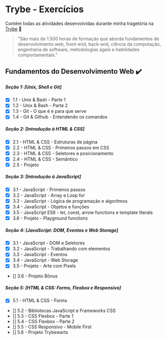 # Trybe - Exercícios

Contém todas as atividades desenvolvidas durante minha tragetória na [Trybe](https://www.betrybe.com/) :rocket:

>"São mais de 1.500 horas de formação que aborda fundamentos de desenvolvimento web, front-end, back-end, ciência da computação, engenharia de software, metodologias ágeis e habilidades comportamentais."

## Fundamentos do Desenvolvimento Web :heavy_check_mark:

##### Seção 1: [Unix, Shell e Git]
- [x] 1.1 - Unix & Bash - Parte 1
- [x] 1.2 - Unix & Bash - Parte 2
- [x] 1.3 - Git - O que é e para que serve
- [x] 1.4 - Git & Github - Entendendo os comandos

##### Seção 2: [Introdução à HTML & CSS]
- [x] 2.1 - HTML & CSS - Estruturas de página
- [x] 2.2 - HTML & CSS - Primeiros passos em CSS
- [x] 2.3 - HTML & CSS - Seletores e posicionamento
- [x] 2.4 - HTML & CSS - Semântico
- [x] 2.5 - Projeto

##### Seção 3: [Introdução à JavaScript]
- [x] 3.1 - JavaScript - Primeiros passos
- [x] 3.2 - JavaScript - Array e Loop for
- [x] 3.3 - JavaScript - Lógica de programação e algoritmos
- [x] 3.4 - JavaScript - Objetos e funções
- [x] 3.5 - JavaScript ES6 - let, const, arrow functions e template literals
- [x] 3.6 - Projeto - Playground functions

##### Seção 4: [JavaScript: DOM, Eventos e Web Storage]
- [x] 3.1 - JavaScript - DOM e Seletores
- [x] 3.2 - JavaScript - Trabalhando com elementos
- [x] 3.3 - JavaScript - Eventos
- [x] 3.4 - JavaScript - Web Storage
- [x] 3.5 - Projeto - Arte com Pixels
- [] 3.6 - Projeto Bônus

##### Seção 5: [HTML & CSS: Forms, Flexbox e Responsivo]
- [x] 5.1 - HTML & CSS - Forms
- [] 5.2 - Bibliotecas JavaScript e Frameworks CSS
- [] 5.3 - CSS Flexbox - Parte 1
- [] 5.4 - CSS Flexbox - Parte 2
- [] 5.5 - CSS Responsivo - Mobile First
- [] 5.6 - Projeto Trybewarts